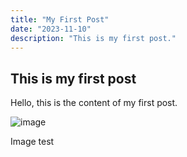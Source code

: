```yaml
---
title: "My First Post"
date: "2023-11-10"
description: "This is my first post."
---
```


## This is my first post

Hello, this is the content of my first post.


![image](/assets/images/react.svg)

Image test